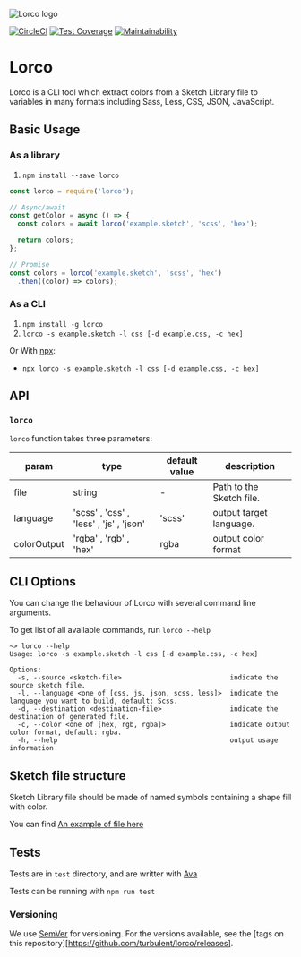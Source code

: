 ![Lorco logo](docs/images/lorco-logo.png)

[![CircleCI](https://img.shields.io/circleci/project/github/turbulent/lorco/master.svg)](https://circleci.com/gh/turbulent/lorco) [![Test Coverage](https://api.codeclimate.com/v1/badges/107b5f879f6a75641f43/test_coverage)](https://codeclimate.com/github/turbulent/lorco/test_coverage) [![Maintainability](https://api.codeclimate.com/v1/badges/107b5f879f6a75641f43/maintainability)](https://codeclimate.com/github/turbulent/lorco/maintainability)

# Lorco

Lorco is a CLI tool which extract colors from a Sketch Library file to variables in many formats including Sass, Less, CSS, JSON, JavaScript.

## Basic Usage

### As a library

1. `npm install --save lorco`

```js
const lorco = require('lorco');

// Async/await
const getColor = async () => {
  const colors = await lorco('example.sketch', 'scss', 'hex');

  return colors;
};

// Promise
const colors = lorco('example.sketch', 'scss', 'hex')
  .then((color) => colors);
```

### As a CLI

1. `npm install -g lorco`
2. `lorco -s example.sketch -l css [-d example.css, -c hex]`

Or With [npx](https://www.npmjs.com/package/npx):

- `npx lorco -s example.sketch -l css [-d example.css, -c hex]`

## API

### `lorco`

`lorco` function takes three parameters:

| param | type | default value | description |
|-------|------|---------------|-------------|
| file | string | - | Path to the Sketch file. |
| language | 'scss' , 'css' , 'less' , 'js' , 'json' | 'scss' | output target language. |
| colorOutput | 'rgba' , 'rgb' , 'hex' | rgba | output color format |

## CLI Options

You can change the behaviour of Lorco with several command line arguments.

To get list of all available commands, run `lorco --help`

```
~> lorco --help
Usage: lorco -s example.sketch -l css [-d example.css, -c hex]

Options:
  -s, --source <sketch-file>                           indicate the source sketch file.
  -l, --language <one of [css, js, json, scss, less]>  indicate the language you want to build, default: Scss.
  -d, --destination <destination-file>                 indicate the destination of generated file.
  -c, --color <one of [hex, rgb, rgba]>                indicate output color format, default: rgba.
  -h, --help                                           output usage information

```

## Sketch file structure

Sketch Library file should be made of named symbols containing a shape fill with color.

You can find [An example of file here](https://github.com/turbulent/lorco/blob/master/test/sample.sketch)

## Tests

Tests are in `test` directory, and are writter with [Ava](https://github.com/avajs/ava)

Tests can be running with `npm run test`

### Versioning

We use [SemVer](https://semver.org/) for versioning. For the versions available, see the [tags on this repository][https://github.com/turbulent/lorco/releases].
